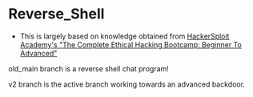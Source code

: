 # Reverse_Shell

- This is largely based on knowledge obtained from [HackerSploit Academy's "The Complete Ethical Hacking Bootcamp: Beginner To Advanced"](https://www.packtpub.com/product/the-complete-ethical-hacking-bootcamp-beginner-to-advanced-video/9781801077989)

old_main branch is a reverse shell chat program!

v2 branch is the active branch working towards an advanced backdoor.

